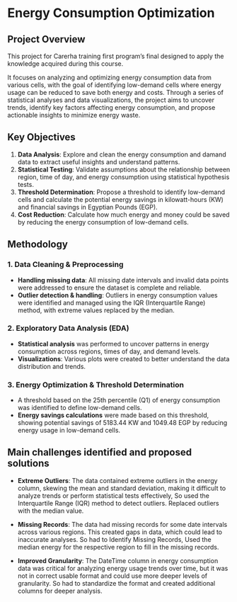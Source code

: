 # Energy Consumption Optimization

## Project Overview

This project for Carerha training first program’s final designed to apply the knowledge acquired during this course.

It focuses on analyzing and optimizing energy consumption data from various cells, with the goal of identifying low-demand cells where energy usage can be reduced to save both energy and costs. Through a series of statistical analyses and data visualizations, the project aims to uncover trends, identify key factors affecting energy consumption, and propose actionable insights to minimize energy waste.

## Key Objectives

1. **Data Analysis**: Explore and clean the energy consumption and damand data to extract useful insights and understand patterns.
2. **Statistical Testing**: Validate assumptions about the relationship between region, time of day, and energy consumption using statistical hypothesis tests.
3. **Threshold Determination**: Propose a threshold to identify low-demand cells and calculate the potential energy savings in kilowatt-hours (KW) and financial savings in Egyptian Pounds (EGP).
4. **Cost Reduction**: Calculate how much energy and money could be saved by reducing the energy consumption of low-demand cells.

## Methodology

### 1. Data Cleaning & Preprocessing
- **Handling missing data**: All missing date intervals and invalid data points were addressed to ensure the dataset is complete and reliable.
- **Outlier detection & handling**: Outliers in energy consumption values were identified and managed using the IQR (Interquartile Range) method, with extreme values replaced by the median.

### 2. Exploratory Data Analysis (EDA)
- **Statistical analysis** was performed to uncover patterns in energy consumption across regions, times of day, and demand levels.
- **Visualizations**: Various plots were created to better understand the data distribution and trends.

### 3. Energy Optimization & Threshold Determination
- A threshold based on the 25th percentile (Q1) of energy consumption was identified to define low-demand cells.
- **Energy savings calculations** were made based on this threshold, showing potential savings of 5183.44 KW and 1049.48 EGP by reducing energy usage in low-demand cells.

## Main challenges identified and proposed solutions

- **Extreme Outliers**: The data contained extreme outliers in the energy column, skewing the mean and standard deviation, making it difficult to analyze trends or perform statistical tests effectively, So used the Interquartile Range (IQR) method to detect outliers. Replaced outliers with the median value.

- **Missing Records**: The data had missing records for some date intervals across various regions. This created gaps in data, which could lead to inaccurate analyses.  So had to Identify Missing Records, Used the median energy for the respective region to fill in the missing records.

- **Improved Granularity**: The DateTime column in energy consumption data was critical for analyzing energy usage trends over time, but it was not in correct usable format and could use more deeper levels of granularity. So had to standardize the format and created additional columns for deeper analysis.


